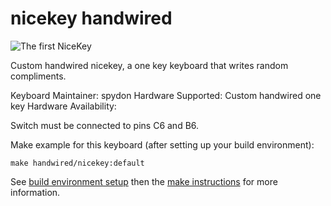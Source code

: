 # nicekey handwired

![The first NiceKey](https://s3.eu-central-1.amazonaws.com/mindlevel/nicekey.jpg)


Custom handwired nicekey, a one key keyboard that writes random compliments.

Keyboard Maintainer:  spydon
Hardware Supported: Custom handwired one key
Hardware Availability: 

Switch must be connected to pins C6 and B6.

Make example for this keyboard (after setting up your build environment):

    make handwired/nicekey:default

See [build environment setup](https://docs.qmk.fm/build_environment_setup.html) then the [make instructions](https://docs.qmk.fm/make_instructions.html) for more information.
